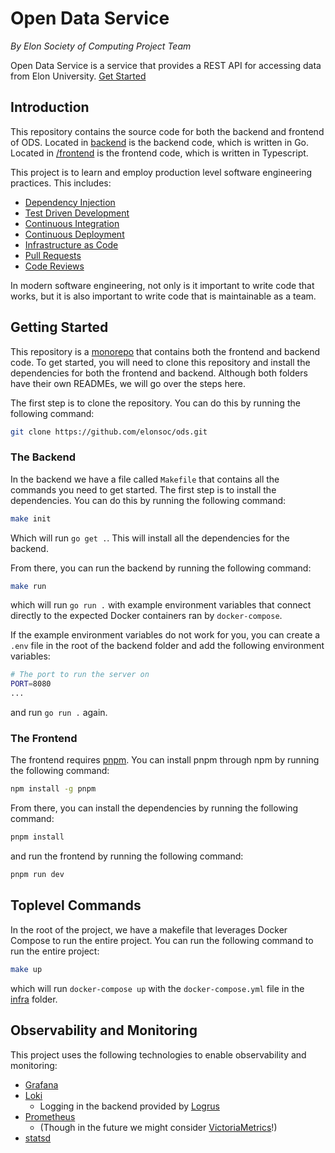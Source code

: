 # Open Data Service
_By Elon Society of Computing Project Team_

Open Data Service is a service that provides a REST API for accessing data from Elon University. [Get Started](https://ods.elon.edu)

## Introduction

This repository contains the source code for both the backend and frontend of ODS. Located in [backend](https://github.com/elonsoc/ods/tree/main/backend) is the backend code, which is written in Go. Located in [/frontend](https://github.com/elonsoc/ods/tree/main/frontend) is the frontend code, which is written in Typescript.

This project is to learn and employ production level software engineering practices. This includes:
- [Dependency Injection](https://en.wikipedia.org/wiki/Dependency_injection)
- [Test Driven Development](https://en.wikipedia.org/wiki/Test-driven_development)
- [Continuous Integration](https://en.wikipedia.org/wiki/Continuous_integration)
- [Continuous Deployment](https://en.wikipedia.org/wiki/Continuous_deployment)
- [Infrastructure as Code](https://en.wikipedia.org/wiki/Infrastructure_as_code)
- [Pull Requests](https://en.wikipedia.org/wiki/Pull_request)
- [Code Reviews](https://en.wikipedia.org/wiki/Code_review)

In modern software engineering, not only is it important to write code that works, but it is also important to write code that is maintainable as a team.

## Getting Started
This repository is a [monorepo](https://en.wikipedia.org/wiki/Monorepo) that contains both the frontend and backend code. To get started, you will need to clone this repository and install the dependencies for both the frontend and backend. Although both folders have their own READMEs, we will go over the steps here.

The first step is to clone the repository. You can do this by running the following command:
```bash
git clone https://github.com/elonsoc/ods.git
```

### The Backend
In the backend we have a file called `Makefile` that contains all the commands you need to get started. The first step is to install the dependencies. You can do this by running the following command:
```bash
make init
```
Which will run `go get .`. This will install all the dependencies for the backend.

From there, you can run the backend by running the following command:
```bash
make run
```
which will run `go run .` with example environment variables that connect directly to the expected Docker containers ran by `docker-compose`.

If the example environment variables do not work for you, you can create a `.env` file in the root of the backend folder and add the following environment variables:
```bash
# The port to run the server on
PORT=8080
...
```
and run `go run .` again.

### The Frontend

The frontend requires [pnpm](https://pnpm.io). You can install pnpm through npm by running the following command:
```bash
npm install -g pnpm
```

From there, you can install the dependencies by running the following command:
```bash
pnpm install
```
and run the frontend by running the following command:
```bash
pnpm run dev
```


## Toplevel Commands
In the root of the project, we have a makefile that leverages Docker Compose to run the entire project. You can run the following command to run the entire project:
```bash
make up
```
which will run `docker-compose up` with the `docker-compose.yml` file in the [infra](https://github.com/elonsoc/ods/tree/main/infra) folder.

## Observability and Monitoring

This project uses the following technologies to enable observability and monitoring:
- [Grafana](https://grafana.com)
- [Loki](https://grafana.com/loki)
    - Logging in the backend provided by [Logrus](https://github.com/sirupsen/logrus)
- [Prometheus](https://prometheus.io/)
    - (Though in the future we might consider [VictoriaMetrics](victoriametrics.com)!)
- [statsd](https://github.com/statsd/statsd)
